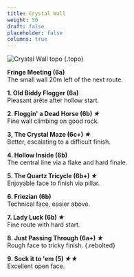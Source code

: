 ```yaml
---
title: Crystal Wall
weight: 50
draft: false
placeholder: false
columns: true
---
```




![Crystal Wall topo](/img/peak/buxton/smalldale-crystal-wall.jpg)
{.topo}

**Fringe Meeting (6a)**  
The small wall 20m left of the next route.

**1. Old Biddy Flogger (6a)**  
Pleasant arête after hollow start.

**2. Floggin' a Dead Horse (6b) *★***  
Fine wall climbing on good rock.

**3, The Crystal Maze (6c+) *★***  
Better, escalating to a difficult finish.

**4. Hollow Inside (6b)**  
The central line via a flake and hard finale.

**5. The Quartz Tricycle (6b+) *★***  
Enjoyable face to finish via pillar. 

**6. Friezian (6b)**  
Technical face, easier above. 

**7. Lady Luck (6b) *★***  
Fine route with hard start. 

**8. Just Passing Through (6a+) *★***  
Rough face to tricky finish. 
{.rebolted}

**9. Sock it to 'em (5) *★★***  
Excellent open face. 







